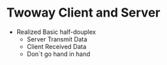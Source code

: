 # Twoway Client and Server

- Realized Basic half-douplex
  - Server Transmit Data
  - Client Received Data
  - Don`t  go hand in hand